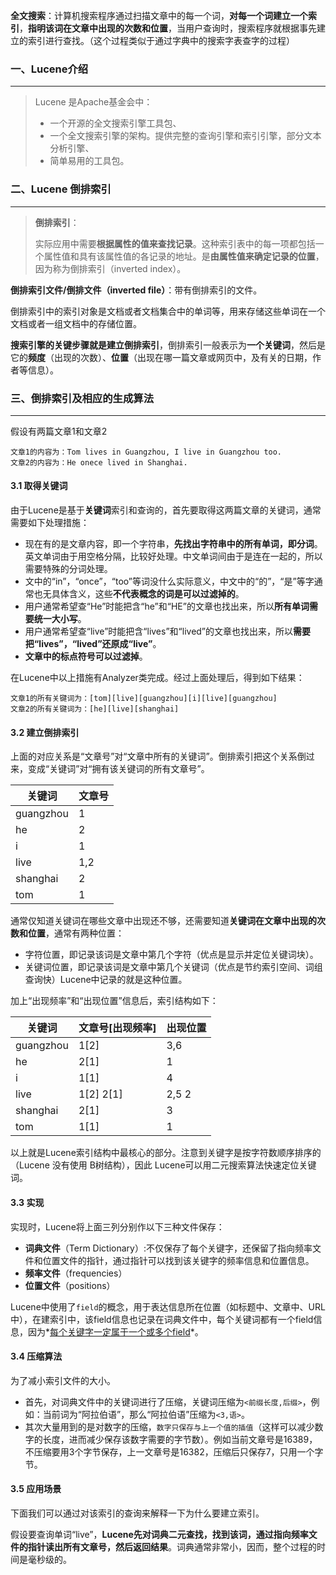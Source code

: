 **全文搜索**：计算机搜索程序通过扫描文章中的每一个词，**对每一个词建立一个索引**，**指明该词在文章中出现的次数和位置**，当用户查询时，搜索程序就根据事先建立的索引进行查找。（这个过程类似于通过字典中的搜索字表查字的过程）



### 一、Lucene介绍

---

>Lucene 是Apache基金会中：
>
>- 一个开源的全文搜索引擎工具包、
>- 一个全文搜索引擎的架构。提供完整的查询引擎和索引引擎，部分文本分析引擎、
>- 简单易用的工具包。



### 二、Lucene 倒排索引

---

>**倒排索引**：
>
>实际应用中需要**根据属性的值来查找记录**。这种索引表中的每一项都包括一个属性值和具有该属性值的各记录的地址。是**由属性值来确定记录的位置**，因为称为倒排索引（inverted index）。

**倒排索引文件/倒排文件（inverted file）**：带有倒排索引的文件。

倒排索引中的索引对象是文档或者文档集合中的单词等，用来存储这些单词在一个文档或者一组文档中的存储位置。

**搜索引擎的关键步骤就是建立倒排索引**，倒排索引一般表示为**一个关键词**，然后是它的**频度**（出现的次数）、**位置**（出现在哪一篇文章或网页中，及有关的日期，作者等信息）。



### 三、倒排索引及相应的生成算法

---

假设有两篇文章1和文章2

```
文章1的内容为：Tom lives in Guangzhou, I live in Guangzhou too.
文章2的内容为：He onece lived in Shanghai. 
```

#### 3.1 取得关键词

由于Lucene是基于**关键词**索引和查询的，首先要取得这两篇文章的关键词，通常需要如下处理措施：

- 现在有的是文章内容，即一个字符串，**先找出字符串中的所有单词，即分词**。英文单词由于用空格分隔，比较好处理。中文单词间由于是连在一起的，所以需要特殊的分词处理。
- 文中的“in”，“once”，“too”等词没什么实际意义，中文中的“的”，“是”等字通常也无具体含义，这些**不代表概念的词是可以过滤掉的**。
- 用户通常希望查“He”时能把含“he”和“HE”的文章也找出来，所以**所有单词需要统一大小写**。
- 用户通常希望查“live”时能把含“lives”和“lived”的文章也找出来，所以**需要把“lives”，“lived”还原成“live”**。
- **文章中的标点符号可以过滤掉**。 

在Lucene中以上措施有Analyzer类完成。经过上面处理后，得到如下结果：

```
文章1的所有关键词为：[tom][live][guangzhou][i][live][guangzhou]
文章2的所有关键词为：[he][live][shanghai]
```

#### 3.2 建立倒排索引

上面的对应关系是“文章号”对“文章中所有的关键词”。倒排索引把这个关系倒过来，变成“关键词”对“拥有该关键词的所有文章号”。

| 关键词    | 文章号 |
| --------- | ------ |
| guangzhou | 1      |
| he        | 2      |
| i         | 1      |
| live      | 1,2    |
| shanghai  | 2      |
| tom       | 1      |

通常仅知道关键词在哪些文章中出现还不够，还需要知道**关键词在文章中出现的次数和位置**，通常有两种位置：

- 字符位置，即记录该词是文章中第几个字符（优点是显示并定位关键词块）。
- 关键词位置，即记录该词是文章中第几个关键词（优点是节约索引空间、词组查询快）Lucene中记录的就是这种位置。

加上“出现频率”和“出现位置”信息后，索引结构如下：

| 关键词    | 文章号[出现频率] | 出现位置 |
| --------- | ---------------- | -------- |
| guangzhou | 1[2]             | 3,6      |
| he        | 2[1]             | 1        |
| i         | 1[1]             | 4        |
| live      | 1[2]     2[1]    | 2,5    2 |
| shanghai  | 2[1]             | 3        |
| tom       | 1[1]             | 1        |

以上就是Lucene索引结构中最核心的部分。注意到关键字是按字符数顺序排序的（Lucene 没有使用 B树结构），因此 Lucene可以用二元搜索算法快速定位关键词。

#### 3.3 实现

实现时，Lucene将上面三列分别作以下三种文件保存：

- **词典文件**（Term Dictionary）:不仅保存了每个关键字，还保留了指向频率文件和位置文件的指针，通过指针可以找到该关键字的频率信息和位置信息。
- **频率文件**（frequencies）
- **位置文件**（positions）

Lucene中使用了`field`的概念，用于表达信息所在位置（如标题中、文章中、URL中），在建索引中，该field信息也记录在词典文件中，每个关键词都有一个field信息，因为*<u>每个关键字一定属于一个或多个field</u>*。

#### 3.4 压缩算法

为了减小索引文件的大小。

- 首先，对词典文件中的关键词进行了压缩，关键词压缩为`<前缀长度,后缀>`，例如：当前词为“阿拉伯语”，那么“阿拉伯语”压缩为`<3,语>`。
- 其次大量用到的是对数字的压缩，`数字只保存与上一个值的插值`（这样可以减少数字的长度，进而减少保存该数字需要的字节数）。例如当前文章号是16389，不压缩要用3个字节保存，上一文章号是16382，压缩后只保存7，只用一个字节。

#### 3.5 应用场景

下面我们可以通过对该索引的查询来解释一下为什么要建立索引。

假设要查询单词“live”，**Lucene先对词典二元查找，找到该词，通过指向频率文件的指针读出所有文章号，然后返回结果**。词典通常非常小，因而，整个过程的时间是毫秒级的。

